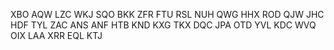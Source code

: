 XBO
AQW
LZC
WKJ
SQO
BKK
ZFR
FTU
RSL
NUH
QWG
HHX
ROD
QJW
JHC
HDF
TYL
ZAC
ANS
ANF
HTB
KND
KXG
TKX
DQC
JPA
OTD
YVL
KDC
WVQ
OIX
LAA
XRR
EQL
KTJ
